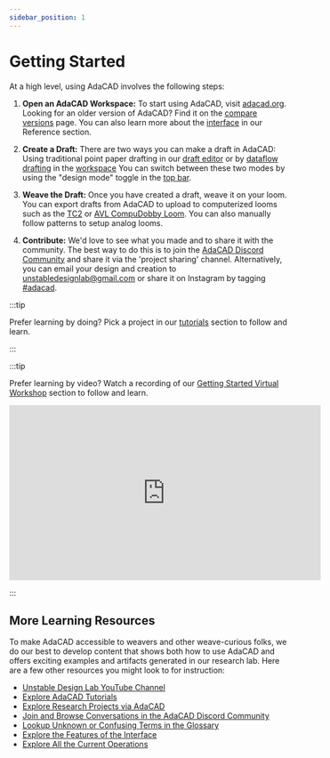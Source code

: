 ```yaml
---
sidebar_position: 1
---
```


# Getting Started
<div class="emph">
At a high level, using AdaCAD involves the following steps: 
</div>

1. **Open an AdaCAD Workspace:** To start using AdaCAD, visit [adacad.org](https://adacad.org/). Looking for an older version of AdaCAD? Find it on the [compare versions](../../reference/compare-versions.md) page. You can also learn more about the [interface](../../reference/interface/index.md) in our Reference section.

2. **Create a Draft:** There are two ways you can make a draft in AdaCAD: Using traditional point paper drafting in our [draft editor](../../reference/interface/draft_editor.md) or by [dataflow drafting](../../reference/glossary/dataflow.md) in the [workspace](../../reference/interface/workspace.md) You can switch between these two modes by using the "design mode" toggle in the [top bar](../../reference/interface/topbar.md). 

3. **Weave the Draft:** Once you have created a draft, weave it on your loom. You can export drafts from AdaCAD to upload to computerized looms such as the [TC2](../tutorials/weave_tc2.md) or [AVL CompuDobby Loom](../tutorials/weave_avl.md). You can also manually follow patterns to setup analog looms.

4. **Contribute:** We'd love to see what you made and to share it with the community. The best way to do this is to join the [AdaCAD Discord Community](https://discord.com/invite/Be7ukQcvrC) and share it via the 'project sharing' channel. Alternatively, you can email your design and creation to unstabledesignlab@gmail.com or share it on Instagram by tagging [#adacad](https://www.instagram.com/explore/tags/adacad/). 


:::tip

Prefer learning by doing? Pick a project in our [tutorials](../tutorials/index.md) section to follow and learn.

:::

:::tip

Prefer learning by video? Watch a recording of our [Getting Started Virtual Workshop](https://www.youtube.com/watch?v=xS_DZB3A7yY) section to follow and learn.

<iframe width="560" height="315" src="https://www.youtube.com/embed/xS_DZB3A7yY?si=GE9Hq41VJQLuSLg0" title="YouTube video player" frameborder="0" allow="accelerometer; autoplay; clipboard-write; encrypted-media; gyroscope; picture-in-picture; web-share" referrerpolicy="strict-origin-when-cross-origin" allowfullscreen></iframe>

:::


## More Learning Resources 
To make AdaCAD accessible to weavers and other weave-curious folks, we do our best to develop content that shows both how to use AdaCAD and offers exciting examples and artifacts generated in our research lab. Here are a few other resources you might look to for instruction: 

- [Unstable Design Lab YouTube Channel](https://www.youtube.com/playlist?list=PLy2lIjrar_02XiqfJG8kLpeWOyCtDXeFJ)
- [Explore AdaCAD Tutorials](../tutorials/index.md)
- [Explore Research Projects via AdaCAD](../examples/index.md)
- [Join and Browse Conversations in the AdaCAD Discord Community](https://discord.com/invite/Be7ukQcvrC) 
- [Lookup Unknown or Confusing Terms in the Glossary](../../reference/glossary/index.md)
- [Explore the Features of the Interface](../../reference/interface/index.md)
- [Explore All the Current Operations](../../reference/operations/index.md)
